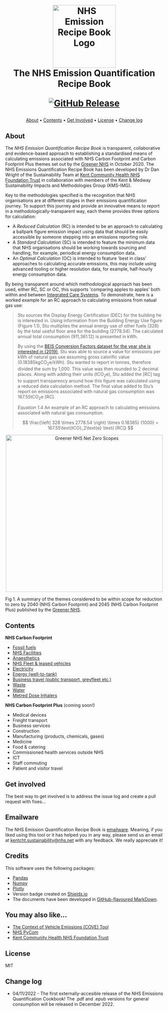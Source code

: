 <h1 align="center">
  <br>
  <img src="https://github.com/danwrisar/KMSIMG_NHS_EmissionsCookbook/blob/main/Images/recipebook.png" alt="NHS Emission Recipe Book Logo" width="200">
  <br>
  The NHS Emission Quantification Recipe Book
  <br>

[![GitHub Release](https://img.shields.io/badge/Version-v1.0_22%2F23-blue)]()  
</h1>

<p align="center">
  <a href="#about">About</a> •
  <a href="#contents">Contents</a> •
  <a href="#get-involved">Get Involved</a> •
  <a href="#license">License</a> •
  <a href="#change-log">Change log</a>
</p>

## About

The *NHS Emission Quantification Recipe Book* is transparent, collaborative and evidence-based approach to establishing a standardised means of calculating emissions associated with NHS Carbon Footprint and Carbon Footprint Plus themes set out by the [Greener NHS](https://www.england.nhs.uk/greenernhs/) in October 2020. The NHS Emissions Quantification Recipe Book has been developed by Dr Dan Wright of the Sustainability Team at [Kent Community Health NHS Foundation Trust](https://www.kentcht.nhs.uk/) in collaboration with members of the Kent & Medway Sustainability Impacts and Methodologies Group (KMS-IMG).

Key to the methodologies specified is the recognition that NHS organisations are at different stages in their emissions quantification journey. To support this journey and provide an innovative means to report in a methodologically-transparent way, each theme provides three options for calculation:

* A *Reduced Calculation* (RC) is intended to be an approach to calculating a ballpark figure emission impact using data that should be easily accessible by someone stepping into an emissions reporting role.
* A *Standard Calculation* (SC) is intended to feature the minimum data that NHS organisations should be working towards sourcing and handling, for example, periodical energy consumption data.
* An *Optimal Calculation* (OC) is intended to feature 'best in class' approaches to calculating accurate emissions, this may include using advanced tooling or higher resolution data, for example, half-hourly energy consumption data.

By being transparent around which methodological approach has been used, either RC, SC or OC, this supports 'comparing apples to apples' both within and between [Integrated Care Systems](https://www.england.nhs.uk/integratedcare/what-is-integrated-care/). To demonstrate, here is a worked example for an RC approach to calculating emissions from natual gas use:

> Stu sources the Display Energy Certification (DEC) for the building he is interested in. Using information from the Building Energy Use figure (Figure 1.1), Stu multiplies the annual energy use of other fuels (328) by the total useful floor area for the building (2778.54). The calculated annual total consumption (911,361.12) is presented in kWh. 
>
> By using the [BEIS Conversion Factors dataset for the year she is interested in (2019)](https://www.gov.uk/government/publications/greenhouse-gas-reporting-conversion-factors-2019), Stu was able to source a value for emissions per kWh of natural gas use assuming gross calorific value (0.18385kgCO<sub>2</sub>e/kWh). Stu wanted to report in tonnes, therefore divided the sum by 1,000. This value was then rounded to 2 decimal places. Along with adding their units (tCO<sub>2</sub>e), Stu added the [RC] tag to support transparency around how this figure was calculated using a reduced data calculation method. The final value added to Stu’s report on emissions associated with natural gas consumption was 167.55tCO<sub>2</sub>e [RC].
>
> *Equation 1.4* An example of an RC approach to calculating emissions associated with natural gas consumption.
>
> $$ 
> \frac{\left( 328 \times 2778.54 \right) \times 0.18385}
> {1000} = 167.55\text{tCO}_2\text{e} \text{ [RC]}
> $$

<p align="center">
    <img src="https://github.com/danwrisar/KMSIMG_NHS_EmissionsCookbook/blob/main/Images/NZR-Scopes.png" alt="Greener NHS Net Zero Scopes" width="500">
</p>

Fig 1. A summary of the themes considered to be within scope for reduction to zero by 2040 (NHS Carbon Footprint) and 2045 (NHS Carbon Footprint Plus) published by the [Greener NHS](https://www.england.nhs.uk/greenernhs/a-net-zero-nhs/).

## Contents 

**NHS Carbon Footprint**
* [Fossil fuels](/Chapters/001_kmsimg_fossilfuels.md)
* [NHS Facilities](/Chapters/002_kmsimg_facilities.md)
* [Anaesthetics](/Chapters/003_kmsimg_anaesthetics.md)
* [NHS Fleet & leased vehicles](/Chapters/004_kmsimg_fleet.md)
* [Electricity](/Chapters/005_kmsimg_electricity.md)
* [Energy (well-to-tank)](/Chapters/006_kmsimg_welltotank.md)
* [Business travel (public transport, greyfleet etc.)](/Chapters/007_kmsimg_businesstravel.md)
* [Waste](/Chapters/008_kmsimg_waste.md)
* [Water](/Chapters/009_kmsimg_water.md)
* [Metred Dose Inhalers](/Chapters/010_kmsimg_inhalers.md)

**NHS Carbon Footprint Plus** (coming soon!)
* Medical devices
* Freight transport
* Business services
* Construction
* Manufacturing (products, chemicals, gases)
* Medicine
* Food & catering
* Commissioned health services outside NHS
* ICT
* Staff commuting
* Patient and visitor travel

## Get involved

The best way to get involved is to address the issue log and create a pull request with fixes...

## Emailware

The NHS Emission Quantification Recipe Book is [emailware](https://en.wiktionary.org/wiki/emailware). Meaning, if you liked using this tool or it has helped you in any way, please send us an email at <kentcht.sustainability@nhs.net> with any feedback. We really appreciate it!

## Credits

This software uses the following packages:

- [Pandas](https://pandas.pydata.org/)
- [Numpy](https://numpy.org/)
- [Plotly](https://pypi.org/project/plotly/)
- Version badge created on [Shields.io](https://shields.io/)
- The documents have been developed in [GitHub-flavoured MarkDown](https://github.github.com/gfm/). 

## You may also like...

- [The Context of Vehicle Emissions (COVE) Tool](https://github.com/dvsa)
- [NHS PyCom](https://github.com/nhs-pycom/nhs.pycom)
- [Kent Community Health NHS Foundation Trust](https://kentcht.nhs.uk)

## License

MIT

## Change log

* 04/11/2022 - The first externally-accesible release of the NHS Emissions Quantification Cookbook! The .pdf and .epub versions for general consumption will be released in December 2022. 
